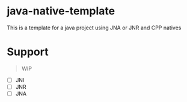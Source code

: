 # java-native-template
This is a template for a java project using JNA or JNR and CPP natives

# Support
> WIP
- [ ] JNI
- [ ] JNR
- [ ] JNA
